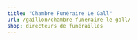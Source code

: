 ```yaml
---
title: "Chambre Funéraire Le Gall"
url: /gaillon/chambre-funeraire-le-gall/
shop: directeurs de funérailles
---
```

